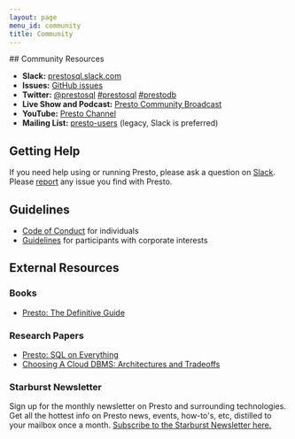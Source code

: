 ```yaml
---
layout: page
menu_id: community
title: Community
---
```


<div markdown="1" class="leftcol widecol">
## Community Resources

* **Slack:** [prestosql.slack.com](slack.html)
* **Issues:** [GitHub issues](https://github.com/prestosql/presto/issues)
* **Twitter:**
  [@prestosql](https://twitter.com/prestosql)
  [#prestosql](https://twitter.com/search?q=%23prestosql)
  [#prestodb](https://twitter.com/search?q=%23prestodb)
* **Live Show and Podcast:** [Presto Community Broadcast](/broadcast/)
* **YouTube:** [Presto Channel](https://www.youtube.com/channel/UCpqxUwvIA6vaXW45KO1GMhA)
* **Mailing List:** [presto-users](https://groups.google.com/group/presto-users) (legacy, Slack is preferred)

## Getting Help

If you need help using or running Presto, please ask a question on
[Slack](slack.html).
Please [report](https://github.com/prestosql/presto/issues/new)
any issue you find with Presto.

## Guidelines

* [Code of Conduct](individual-code-of-conduct.html) for individuals 
* [Guidelines](guidelines-corporate.html) for participants with corporate interests

## External Resources

### Books

* [Presto: The Definitive Guide](presto-the-definitive-guide.html)

### Research Papers

* [Presto: SQL on Everything](paper.html)
* [Choosing A Cloud DBMS: Architectures and Tradeoffs](http://vldb.org/pvldb/vol12/p2170-tan.pdf)


### Starburst Newsletter

Sign up for the monthly newsletter on Presto and surrounding technologies.
Get all the hottest info on Presto news, events, how-to's, etc, distilled to your mailbox once a month.
[Subscribe to the Starburst Newsletter here.](https://www.starburstdata.com/presto-newsletter/)

</div>
